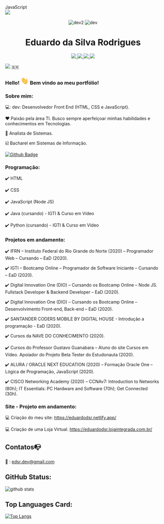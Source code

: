 JavaScript <code> <img style="margin: 0 auto" src="https://github.com/eduardodsr/mypage/blob/master/JS.png" height="15"> </code>

<p align="center">
  <img src=https://github.com/eduardodsr/mypage/blob/master/dev2.gif?raw=true" alt="dev2" width="150px" />
  <img src=https://github.com/eduardodsr/mypage/blob/master/dev.gif?raw=true" alt="dev" width="150px" />
</p>
<h1 align="center"> Eduardo da Silva Rodrigues </h1>

<p align="center">
  <a
    href="https://eduardodsr.netlify.app/"
    alt="Eduardo Rodrigues"
    target="blank"
  >
    <img src="https://img.shields.io/badge/-eduardodsr.netlify.app-0e2c54?style=flat-square&logo=chrome&logoColor=white" />
  </a>
  <a
    href="mailto:edsr.dev@gmail.com" 
    alt="Email"
    target="blank"
  >
    <img src="https://img.shields.io/badge/-Email-B23121?style=flat-square&logo=gmail&logoColor=white" />
  </a>
  <a
    href="https://www.linkedin.com/in/edsr/" 
    alt="LinkedIn"
    target="blank"
  >
    <img src="https://img.shields.io/badge/-LinkedIn-0E76A8?style=flat-square&logo=Linkedin&logoColor=white" />
  </a>
   <a
    href="https://www.instagram.com/edsr.dev/?hl=pt-br" 
    alt="Instagram"
    target="blank"
  >
    <img src="https://img.shields.io/badge/-Instagram-C13584?style=flat-square&logo=Instagram&logoColor=white" />
  </a>
</p>

<img style="margin: 0 auto" src="https://github.com/eduardodsr/mypage/blob/master/brazil.gif" height="25"> :brazil:

### Hello! <img style="margin: 0 auto" src="https://github.com/ABSphreak/ABSphreak/blob/master/gifs/Hi.gif" height="25"> Bem vindo ao meu portfólio!

### Sobre mim:

💻: dev: Desenvolvedor Front End (HTML, CSS e JavaScript).

:heart: Paixão pela área TI. Busco sempre aperfeiçoar minhas habilidades e conhecimentos em Tecnologias.

:bookmark: Analista de Sistemas.  

:ballot_box_with_check: Bacharel em Sistemas de Informação. 

[![Github Badge](https://img.shields.io/badge/-Github-000?style=flat-square&logo=Github&logoColor=white&link=https://github.com/eduardodsr/)](https://github.com/eduardodsr/)

### Programação:

✔️ HTML

✔️ CSS

✔️ JavaScript (Node JS)

✔️ Java (cursando) - IGTI & Curso em Vídeo

✔️ Python (cursando) - IGTI & Curso em Vídeo


### Projetos em andamento:

✔️ IFRN – Instituto Federal do Rio Grande do Norte (2020) – Programador Web – Cursando – EaD (2020).

✔️ IGTI – Bootcamp Online – Programador de Software Iniciante – Cursando – EaD (2020).

✔️ Digital Innovation One (DIO) – Cursando os Bootcamp Online – Node JS. Fullstack Developer & Backend Developer – EaD (2020). 

✔️ Digital Innovation One (DIO) – Cursando os Bootcamp Online – Desenvolvimento Front-end, Back-end – EaD (2020).

✔️ SANTANDER CODERS MOBILE BY DIGITAL HOUSE - Introdução a programação - EaD (2020).

✔️ Cursos da NAVE DO CONHECIMENTO (2020).

✔️ Cursos do Professor Gustavo Guanabara – Aluno do site Cursos em Vídeo. Apoiador do Projeto Beta Tester do Estudonauta (2020).

✔️ ALURA / ORACLE NEXT EDUCATION (2020) – Formação Oracle One – Lógica de Programação, JavaScript (2020). 

✔️ CISCO Networking Academy (2020) – CCNAv7: Introduction to Networks (80h); IT Essentials: PC Hardware and Software (70h); Get Connected (30h). 


### Site - Projeto em andamento:

:computer: Criação do meu site: <https://eduardodsr.netlify.app/>

:computer: Criação de uma Loja Virtual. <https://eduardodsr.lojaintegrada.com.br/>

## Contatos:mailbox_with_no_mail:

:email: : edsr.dev@gmail.com

## GitHub Status:

![github stats](https://github-readme-stats.vercel.app/api?username=eduardodsr&show_icons=true)

## Top Languages Card:

[![Top Langs](https://github-readme-stats.vercel.app/api/top-langs/?username=eduardodsr)](https://github.com/eduardodsr/github-readme-stats)

